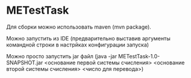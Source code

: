 # METestTask
Для сборки можно использовать maven (mvn package).

Можно запустить из IDE (предварительно выставив аргументы командной строки в настрйках конфигурации запуска)

Можно просто запустить jar файл (java -jar METestTask-1.0-SNAPSHOT.jar <основание первой системы счисления> <основание второй системы счисления> <число для перевода>)
